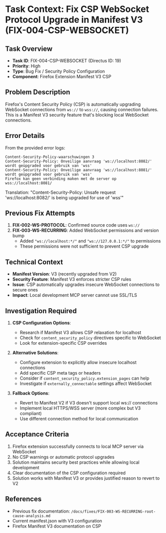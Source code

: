 # Task Context: Fix CSP WebSocket Protocol Upgrade in Manifest V3 (FIX-004-CSP-WEBSOCKET)

## Task Overview
- **Task ID**: FIX-004-CSP-WEBSOCKET (Directus ID: 19)
- **Priority**: High
- **Type**: Bug Fix / Security Policy Configuration
- **Component**: Firefox Extension Manifest V3 CSP

## Problem Description
Firefox's Content Security Policy (CSP) is automatically upgrading WebSocket connections from `ws://` to `wss://`, causing connection failures. This is a Manifest V3 security feature that's blocking local WebSocket connections.

## Error Details
From the provided error logs:
```
Content-Security-Policy-waarschuwingen 3
Content-Security-Policy: Onveilige aanvraag 'ws://localhost:8082/' wordt geüpgraded voor gebruik van 'wss'
Content-Security-Policy: Onveilige aanvraag 'ws://localhost:8081/' wordt geüpgraded voor gebruik van 'wss'
Firefox kan geen verbinding maken met de server op wss://localhost:8081/
```

Translation: "Content-Security-Policy: Unsafe request 'ws://localhost:8082/' is being upgraded for use of 'wss'"

## Previous Fix Attempts
1. **FIX-002-WS-PROTOCOL**: Confirmed source code uses `ws://`
2. **FIX-003-WS-RECURRING**: Added WebSocket permissions and version bump
   - Added `"ws://localhost:*/"` and `"ws://127.0.0.1:*/"` to permissions
   - These permissions were not sufficient to prevent CSP upgrade

## Technical Context
- **Manifest Version**: V3 (recently upgraded from V2)
- **Security Feature**: Manifest V3 enforces stricter CSP rules
- **Issue**: CSP automatically upgrades insecure WebSocket connections to secure ones
- **Impact**: Local development MCP server cannot use SSL/TLS

## Investigation Required
1. **CSP Configuration Options**:
   - Research if Manifest V3 allows CSP relaxation for localhost
   - Check for `content_security_policy` directives specific to WebSocket
   - Look for extension-specific CSP overrides

2. **Alternative Solutions**:
   - Configure extension to explicitly allow insecure localhost connections
   - Add specific CSP meta tags or headers
   - Consider if `content_security_policy.extension_pages` can help
   - Investigate if `externally_connectable` settings affect WebSocket

3. **Fallback Options**:
   - Revert to Manifest V2 if V3 doesn't support local ws:// connections
   - Implement local HTTPS/WSS server (more complex but V3 compliant)
   - Use different connection method for local communication

## Acceptance Criteria
1. Firefox extension successfully connects to local MCP server via WebSocket
2. No CSP warnings or automatic protocol upgrades
3. Solution maintains security best practices while allowing local development
4. Clear documentation of the CSP configuration required
5. Solution works with Manifest V3 or provides justified reason to revert to V2

## References
- Previous fix documentation: `/docs/fixes/FIX-003-WS-RECURRING-root-cause-analysis.md`
- Current manifest.json with V3 configuration
- Firefox Manifest V3 documentation on CSP
